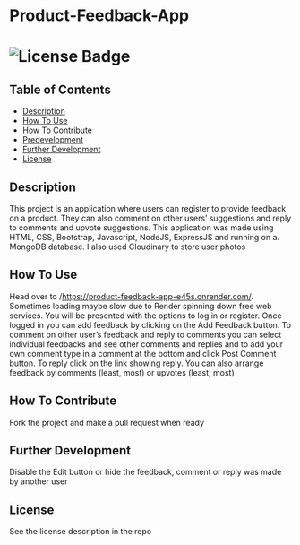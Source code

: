 # Product-Feedback-App

# ![License Badge](https://shields.io/badge/license-MIT-green)

## Table of Contents

- [Description](#description)
- [How To Use](#how-to-use)
- [How To Contribute](#how-to-contribute)
- [Predevelopment](#predevelopment)
- [Further Development](#further-development)
- [License](#license)


## Description

This project is an application where users can register to provide feedback on a product. They can also comment on other users’ suggestions and reply to comments and upvote suggestions. This application was made using HTML, CSS, Bootstrap, Javascript, NodeJS, ExpressJS and running on a. MongoDB database. I also used Cloudinary to store user photos
	
## How To Use

Head over to /https://product-feedback-app-e45s.onrender.com/. Sometimes loading maybe slow due to Render spinning down free web services.  You will be presented with the options to log in or register. Once logged in you can add feedback by clicking on the Add Feedback button. To comment on other user’s feedback and reply to comments you can select individual feedbacks and see other comments and replies and to add your own comment type in a comment at the bottom and click Post Comment button. To reply click on the link showing reply. You can also arrange feedback by comments (least, most) or upvotes (least, most)

## How To Contribute

Fork the project and make a pull request when ready

## Further Development

Disable the Edit button or hide the feedback, comment or reply was made by another user

## License

See the license description in the repo


